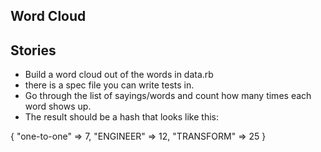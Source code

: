 ## Word Cloud


## Stories
- Build a word cloud out of the words in data.rb
- there is a spec file you can write tests in.
- Go through the list of sayings/words and count how many times each word shows up.
- The result should be a hash that looks like this:

{
  "one-to-one" => 7,
  "ENGINEER" => 12,
  "TRANSFORM" => 25
}
